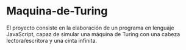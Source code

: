 # Maquina-de-Turing
El proyecto consiste en la elaboración de un programa en lenguaje JavaScript, capaz de simular una máquina de Turing con una cabeza lectora/escritora y una cinta infinita. 
